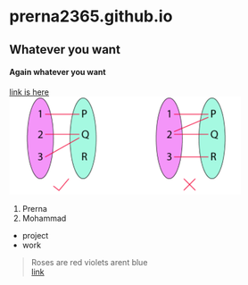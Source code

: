 # prerna2365.github.io
## Whatever you want
#### Again whatever you want
[link is here](https://www.freecodecamp.org/news/basic-html5-template-boilerplate-code-example/)<br>
<img src = "Screenshot (207).png">
1. Prerna
2. Mohammad
* project
* work
> Roses are red violets arent blue
<br> [link](https://iitgn.ac.in)
